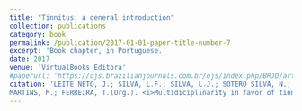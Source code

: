 ```yaml
---
title: "Tinnitus: a general introduction"
collection: publications
category: book
permalink: /publication/2017-01-01-paper-title-number-7
excerpt: 'Book chapter, in Portuguese.'
date: 2017
venue: 'VirtualBooks Editora'
#paperurl: 'https://ojs.brazilianjournals.com.br/ojs/index.php/BRJD/article/view/54617'
citation: 'LEITE NETO, J.; SILVA, L.F.; SILVA, L.J.; SOTERO SILVA, N.; ARAUJO, R.J.S. &quot;Tinnitus: a general introduction.&quot; In: ROSA, M.;
MARTINS, M.; FERREIRA, T.(Org.). <i>Multidiciplinarity in favor of tinnitus</i>. 1ed. Pará de Minas: VirtualBooks Editora, 2017, v. , p.16-28'
---
```

